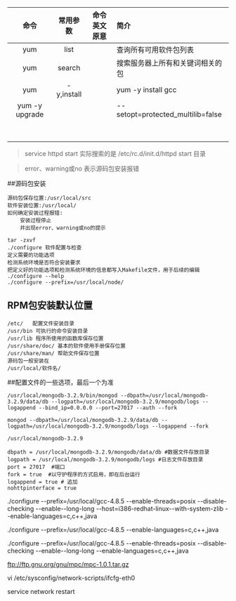 |命令|常用参数|命令英文原意|简介|
|:--:|:--:|:--:|:--|
|yum|list||查询所有可用软件包列表|
|yum|search||搜索服务器上所有和关键词相关的包|
|yum|-y,install||yum -y install gcc|
|yum -y upgrade|||--setopt=protected_multilib=false|
|||||
|||||
|||||
|||||
|||||
|||||
|||||
|||||
> service httpd start 实际搜索的是 /etc/rc.d/init.d/httpd start 目录

> error、warning或no 表示源码包安装报错
 
##源码包安装
```
源码包保存位置:/usr/local/src
软件安装位置:/usr/local/
如何确定安装过程报错:
    安装过程停止
    并出现error、warning或no的提示

tar -zxvf
./configure 软件配置与检查
定义需要的功能选项
检测系统环境是否符合安装要求
把定义好的功能选项和检测系统环境的信息都写入Makefile文件，用于后续的编辑
./configure --help
./configure --prefix=/usr/local/node/
```

## RPM包安装默认位置
```
/etc/   配置文件安装目录
/usr/bin 可执行的命令安装目录
/usr/lib 程序所使用的函数库保存位置
/usr/share/doc/ 基本的软件使用手册保存位置
/usr/share/man/ 帮助文件保存位置
源码包一般安装在
/usr/local/软件名/
```

##配置文件的一些选项，最后一个为准
```
/usr/local/mongodb-3.2.9/bin/mongod --dbpath=/usr/local/mongodb-3.2.9/data/db --logpath=/usr/local/mongodb-3.2.9/mongodb/logs --logappend --bind_ip=0.0.0.0 --port=27017 --auth --fork  

mongod --dbpath=/usr/local/mongodb-3.2.9/data/db --logpath=/usr/local/mongodb-3.2.9/mongodb/logs --logappend --fork

/usr/local/mongodb-3.2.9

dbpath = /usr/local/mongodb-3.2.9/mongodb/data/db #数据文件存放目录
logpath = /usr/local/mongodb-3.2.9/mongodb/logs #日志文件存放目录
port = 27017  #端口
fork = true  #以守护程序的方式启用，即在后台运行
logappend = true # 追加
nohttpinterface = true
```

./configure --prefix=/usr/local/gcc-4.8.5 --enable-threads=posix --disable-checking --enable--long-long --host=i386-redhat-linux--with-system-zlib --enable-languages=c,c++,java

./configure --prefix=/usr/local/gcc-4.8.5 --enable-languages=c,c++,java

./configure --prefix=/usr/local/gcc-4.8.5 --enable-threads=posix --disable-checking --enable--long-long --enable-languages=c,c++,java

ftp://ftp.gnu.org/gnu/mpc/mpc-1.0.1.tar.gz

vi /etc/sysconfig/network-scripts/ifcfg-eth0

service network restart